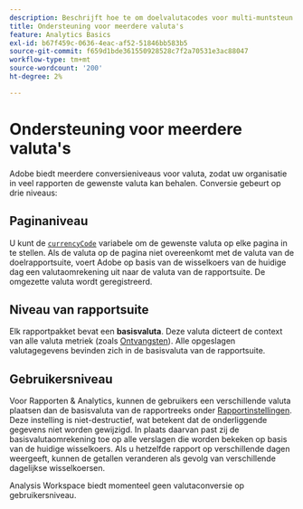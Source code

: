```yaml
---
description: Beschrijft hoe te om doelvalutacodes voor multi-muntsteun te bepalen om te werken.
title: Ondersteuning voor meerdere valuta's
feature: Analytics Basics
exl-id: b67f459c-0636-4eac-af52-51846bb583b5
source-git-commit: f659d1bde361550928528c7f2a70531e3ac88047
workflow-type: tm+mt
source-wordcount: '200'
ht-degree: 2%

---
```


# Ondersteuning voor meerdere valuta&#39;s

Adobe biedt meerdere conversieniveaus voor valuta, zodat uw organisatie in veel rapporten de gewenste valuta kan behalen. Conversie gebeurt op drie niveaus:

## Paginaniveau

U kunt de [`currencyCode`](/help/implement/vars/config-vars/currencycode.md) variabele om de gewenste valuta op elke pagina in te stellen. Als de valuta op de pagina niet overeenkomt met de valuta van de doelrapportsuite, voert Adobe op basis van de wisselkoers van de huidige dag een valutaomrekening uit naar de valuta van de rapportsuite. De omgezette valuta wordt geregistreerd.

## Niveau van rapportsuite

Elk rapportpakket bevat een **basisvaluta**. Deze valuta dicteert de context van alle valuta metriek (zoals [Ontvangsten](/help/components/metrics/revenue.md)). Alle opgeslagen valutagegevens bevinden zich in de basisvaluta van de rapportsuite.

## Gebruikersniveau

Voor Rapporten &amp; Analytics, kunnen de gebruikers een verschillende valuta plaatsen dan de basisvaluta van de rapportreeks onder [Rapportinstellingen](/help/analyze/reports-analytics/report-settings.md). Deze instelling is niet-destructief, wat betekent dat de onderliggende gegevens niet worden gewijzigd. In plaats daarvan past zij de basisvalutaomrekening toe op alle verslagen die worden bekeken op basis van de huidige wisselkoers. Als u hetzelfde rapport op verschillende dagen weergeeft, kunnen de getallen veranderen als gevolg van verschillende dagelijkse wisselkoersen.

Analysis Workspace biedt momenteel geen valutaconversie op gebruikersniveau.
